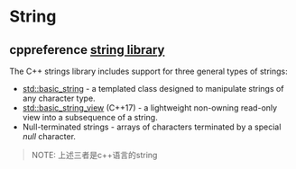 # String

## cppreference [string library](https://en.cppreference.com/w/cpp/string)

The C++ strings library includes support for three general types of strings:

- [std::basic_string](https://en.cppreference.com/w/cpp/string/basic_string) - a templated class designed to manipulate strings of any character type.
- [std::basic_string_view](https://en.cppreference.com/w/cpp/string/basic_string_view) (C++17) - a lightweight non-owning read-only view into a subsequence of a string.
- Null-terminated strings - arrays of characters terminated by a special *null* character.

> NOTE: 上述三者是c++语言的string



